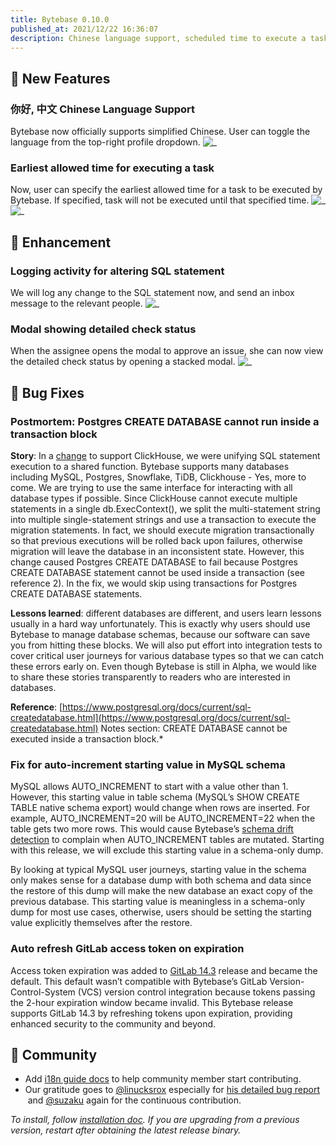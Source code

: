 ```yaml
---
title: Bytebase 0.10.0
published_at: 2021/12/22 16:36:07
description: Chinese language support, scheduled time to execute a task and enhancement / bug fixes.
---
```


## 🚀 New Features

### 你好, 中文 Chinese Language Support

Bytebase now officially supports simplified Chinese. User can toggle the language from the top-right profile dropdown.
![_](/content/changelog/0.10.0/i18n-chinese.webp)

### Earliest allowed time for executing a task

Now, user can specify the earliest allowed time for a task to be executed by Bytebase. If specified, task will not be executed until that specified time.
![_](/content/changelog/0.10.0/alter-schema-with-time.webp)![_](/changelog/0.10.0/alter-schema-with-time-check.webp)

## 🎄 Enhancement

### Logging activity for altering SQL statement

We will log any change to the SQL statement now, and send an inbox message to the relevant people.
![_](/content/changelog/0.10.0/alter-schema-activity-log.webp)

### Modal showing detailed check status

When the assignee opens the modal to approve an issue, she can now view the detailed check status by opening a stacked modal.
![_](/content/changelog/0.10.0/detailed-task-check-status.gif)

## 🐞 Bug Fixes

### Postmortem: Postgres CREATE DATABASE cannot run inside a transaction block

**Story**: In a [change](https://github.com/bytebase/bytebase/commit/da18c32e71956dea24ac327b726f6034d25ff350) to support ClickHouse, we were unifying SQL statement execution to a shared function. Bytebase supports many databases including MySQL, Postgres, Snowflake, TiDB, Clickhouse - Yes, more to come. We are trying to use the same interface for interacting with all database types if possible. Since ClickHouse cannot execute multiple statements in a single db.ExecContext(), we split the multi-statement string into multiple single-statement strings and use a transaction to execute the migration statements. In fact, we should execute migration transactionally so that previous executions will be rolled back upon failures, otherwise migration will leave the database in an inconsistent state. However, this change caused Postgres CREATE DATABASE to fail because Postgres CREATE DATABASE statement cannot be used inside a transaction (see reference 2). In the fix, we would skip using transactions for Postgres CREATE DATABASE statements.

**Lessons learned**: different databases are different, and users learn lessons usually in a hard way unfortunately. This is exactly why users should use Bytebase to manage database schemas, because our software can save you from hitting these blocks. We will also put effort into integration tests to cover critical user journeys for various database types so that we can catch these errors early on. Even though Bytebase is still in Alpha, we would like to share these stories transparently to readers who are interested in databases.

**Reference**: [https://www.postgresql.org/docs/current/sql-createdatabase.html](https://www.postgresql.org/docs/current/sql-createdatabase.html)
Notes section: CREATE DATABASE cannot be executed inside a transaction block.\*

### Fix for auto-increment starting value in MySQL schema

MySQL allows AUTO_INCREMENT to start with a value other than 1. However, this starting value in table schema (MySQL’s SHOW CREATE TABLE native schema export) would change when rows are inserted. For example, AUTO_INCREMENT=20 will be AUTO_INCREMENT=22 when the table gets two more rows. This would cause Bytebase’s [schema drift detection](https://docs.bytebase.com/features/drift-detection) to complain when AUTO_INCREMENT tables are mutated. Starting with this release, we will exclude this starting value in a schema-only dump.

By looking at typical MySQL user journeys, starting value in the schema only makes sense for a database dump with both schema and data since the restore of this dump will make the new database an exact copy of the previous database. This starting value is meaningless in a schema-only dump for most use cases, otherwise, users should be setting the starting value explicitly themselves after the restore.

### Auto refresh GitLab access token on expiration

Access token expiration was added to [GitLab 14.3](https://about.gitlab.com/releases/2021/09/22/gitlab-14-3-released/) release and became the default. This default wasn’t compatible with Bytebase’s GitLab Version-Control-System (VCS) version control integration because tokens passing the 2-hour expiration window became invalid. This Bytebase release supports GitLab 14.3 by refreshing tokens upon expiration, providing enhanced security to the community and beyond.

## 🎠 Community

- Add [i18n guide docs](https://github.com/bytebase/bytebase/blob/main/docs/i18n-guide.md) to help community member start contributing.
- Our gratitude goes to [@linucksrox](https://github.com/linucksrox) especially for [his detailed bug report](https://github.com/bytebase/bytebase/issues/108)  and [@suzaku](https://github.com/suzaku) again for the continuous contribution.

_To install, follow [installation doc](/docs/get-started/install/overview). If you are upgrading from a previous version, restart after obtaining the latest release binary._
